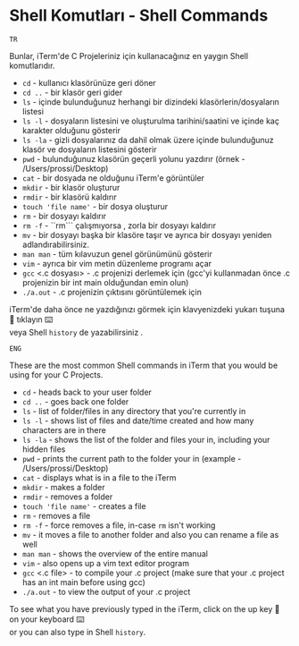 # Shell  Komutları - Shell Commands
```TR```

Bunlar, iTerm'de C Projeleriniz için kullanacağınız en yaygın Shell komutlarıdır.

-  ```cd``` - kullanıcı klasörünüze geri döner 
-  ```cd ..``` - bir klasör geri gider
-  ```ls``` - içinde bulunduğunuz herhangi bir dizindeki klasörlerin/dosyaların listesi
-  ```ls -l``` - dosyaların listesini ve oluşturulma tarihini/saatini ve içinde kaç karakter olduğunu gösterir
-  ```ls -la``` - gizli dosyalarınız da dahil olmak üzere içinde bulunduğunuz klasör ve dosyaların listesini gösterir
-  ```pwd``` - bulunduğunuz klasörün geçerli yolunu yazdırır (örnek - /Users/prossi/Desktop)
-  ```cat``` - bir dosyada ne olduğunu iTerm'e görüntüler
-  ```mkdir``` - bir klasör oluşturur
-  ```rmdir``` - bir klasörü kaldırır
-  ```touch 'file name'``` - bir dosya oluşturur
-  ```rm``` - bir dosyayı kaldırır
-  ```rm -f``` - ``rm``` çalışmıyorsa , zorla bir dosyayı kaldırır
-  ```mv``` - bir dosyayı başka bir klasöre taşır ve ayrıca bir dosyayı yeniden adlandırabilirsiniz.
-  ```man man``` - tüm kılavuzun genel görünümünü gösterir
-  ```vim``` - ayrıca bir vim metin düzenleme programı açar
-  ```gcc``` <.c dosyası> - .c projenizi derlemek için (gcc'yi kullanmadan önce .c projenizin bir int main olduğundan emin olun)
-  ```./a.out``` - .c projenizin çıktısını görüntülemek için

iTerm'de daha önce ne yazdığınızı görmek için klavyenizdeki yukarı tuşuna 🔼 tıklayın ⌨️ </br>
veya
Shell ```history``` de yazabilirsiniz .

```ENG```

These are the most common Shell commands in iTerm that you would be using for your C Projects.

- ```cd``` - heads back to your user folder
- ```cd ..``` - goes back one folder
- ```ls``` - list of folder/files in any directory that you're currently in
- ```ls -l``` - shows list of files and date/time created and how many characters are in there
- ```ls -la``` - shows the list of the folder and files your in, including your hidden files
- ```pwd``` - prints the current path to the folder your in (example - /Users/prossi/Desktop)
- ```cat``` - displays what is in a file to the iTerm
- ```mkdir``` - makes a folder
- ```rmdir``` - removes a folder
- ```touch 'file name'``` - creates a file
- ```rm``` - removes a file
- ```rm -f``` - force removes a file, in-case ```rm``` isn't working
- ```mv``` - it moves a file to another folder and also you can rename a file as well
- ```man man``` - shows the overview of the entire manual
- ```vim``` - also opens up a vim text editor program
- ```gcc``` <.c file> - to compile your .c project (make sure that your .c project has an int main before using gcc)
- ```./a.out``` - to view the output of your .c project

To see what you have previously typed in the iTerm, click on the up key 🔼 on your keyboard ⌨️ </br>
or
you can also type in Shell ```history```. 
